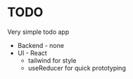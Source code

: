 # TODO

Very simple todo app

- Backend - none
- UI - React
  - tailwind for style
  - useReducer for quick prototyping
